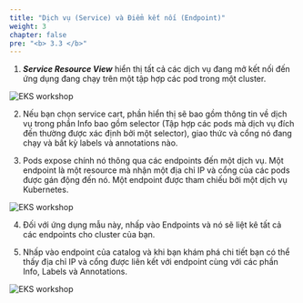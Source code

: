 ```yaml
---
title: "Dịch vụ (Service) và Điểm kết nối (Endpoint)"
weight: 3
chapter: false
pre: "<b> 3.3 </b>"
---
```


1. **_Service Resource View_** hiển thị tất cả các dịch vụ đang mở kết nối đến ứng dụng đang chạy trên một tập hợp các pod trong một cluster.

![EKS workshop](/EKS-Workshop-4/images/0005/00019.png?featherlight=false&width=90pc)

2. Nếu bạn chọn service cart, phần hiển thị sẽ bao gồm thông tin về dịch vụ trong phần Info bao gồm selector (Tập hợp các pods mà dịch vụ đích đến thường được xác định bởi một selector), giao thức và cổng nó đang chạy và bất kỳ labels và annotations nào.

3. Pods expose chính nó thông qua các endpoints đến một dịch vụ. Một endpoint là một resource mà nhận một địa chỉ IP và cổng của các pods được gán động đến nó. Một endpoint được tham chiếu bởi một dịch vụ Kubernetes.


![EKS workshop](/EKS-Workshop-4/images/0005/00020.png?featherlight=false&width=90pc)

4. Đối với ứng dụng mẫu này, nhấp vào Endpoints và nó sẽ liệt kê tất cả các endpoints cho cluster của bạn.

5. Nhấp vào endpoint của catalog và khi bạn khám phá chi tiết bạn có thể thấy địa chỉ IP và cổng được liên kết với endpoint cùng với các phần Info, Labels và Annotations.

![EKS workshop](/EKS-Workshop-4/images/0005/00021.png?featherlight=false&width=90pc)
